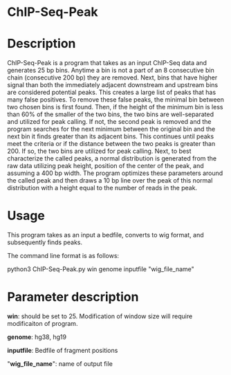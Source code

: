 # ChIP-Seq-Peak

# Description
ChIP-Seq-Peak is a program that takes as an input ChIP-Seq data and generates 25 bp bins. Anytime a bin is not a part of an 8 consecutive bin chain (consecutive 200 bp) they are removed. Next, bins that have higher signal than both the immediately adjacent downstream and upstream bins are considered potential peaks. This creates a large list of peaks that has many false positives. To remove these false peaks, the minimal bin between two chosen bins is first found. Then, if the height of the minimum bin is less than 60% of the smaller of the two bins, the two bins are well-separated and utilized for peak calling. If not, the second peak is removed and the program searches for the next minimum between the original bin and the next bin it finds greater than its adjacent bins. This continues until peaks meet the criteria or if the distance between the two peaks is greater than 200. If so, the two bins are utilized for peak calling. Next, to best characterize the called peaks, a normal distribution is generated from the raw data utilizing peak height, position of the center of the peak, and assuming a 400 bp width. The program optimizes these parameters around the called peak and then draws a 10 bp line over the peak of this normal distribution with a height equal to the number of reads in the peak. 

# Usage
This program takes as an input a bedfile, converts to wig format, and subsequently finds peaks. 

The command line format is as follows:
  
python3 ChIP-Seq-Peak.py win genome inputfile "wig_file_name"

# Parameter description

**win**: should be set to 25. Modification of window size will require modificaiton of program.

**genome**: hg38, hg19

**inputfile**: Bedfile of fragment positions

"**wig_file_name**": name of output file




